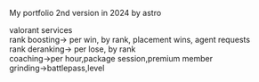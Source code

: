My portfolio 2nd version in 2024 by astro

valorant services  
rank boosting-> per win, by rank, placement wins, agent requests  
rank deranking-> per lose, by rank  
coaching->per hour,package session,premium member  
grinding->battlepass,level
